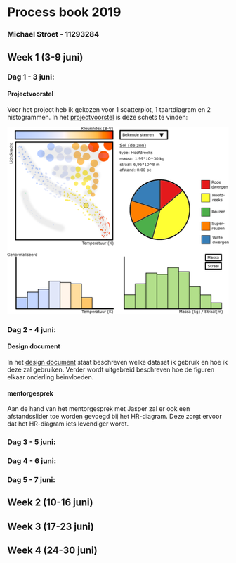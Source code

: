 # Process book 2019
### Michael Stroet - 11293284

## Week 1 (3-9 juni)

### Dag 1 - 3 juni:

#### Projectvoorstel
Voor het project heb ik gekozen voor 1 scatterplot, 1 taartdiagram en 2 histogrammen. In het [projectvoorstel](PROPOSAL.md) is deze schets te vinden:

![Schets](doc/visualisation_sketch.png)

### Dag 2 - 4 juni:

#### Design document
In het [design document](DESIGN.md) staat beschreven welke dataset ik gebruik en hoe ik deze zal gebruiken. Verder wordt uitgebreid beschreven hoe de figuren elkaar onderling beïnvloeden.

#### mentorgesprek
Aan de hand van het mentorgesprek met Jasper zal er ook een afstandsslider toe worden gevoegd bij het HR-diagram. Deze zorgt ervoor dat het HR-diagram iets levendiger wordt.

### Dag 3 - 5 juni:
### Dag 4 - 6 juni:
### Dag 5 - 7 juni:

## Week 2 (10-16 juni)



## Week 3 (17-23 juni)



## Week 4 (24-30 juni)
